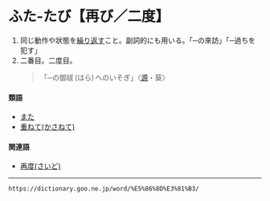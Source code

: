 # ふた‐たび【再び／二度】

1. 同じ動作や狀態を[繰り返す](くりかえす（繰り返す）)こと。副詞的にも用いる。「─の來訪」「─過ちを犯す」
2. 二番目。二度目。    
    >「─の御祓 (はら) へのいそぎ」〈[源](https://dictionary.goo.ne.jp/word/%E6%BA%90%E6%B0%8F%E7%89%A9%E8%AA%9E/#jn-69890)・葵〉
        

#### 類語

-   [また](https://dictionary.goo.ne.jp/word/%E5%8F%88_%28%E3%81%BE%E3%81%9F%29/#jn-208254)
-   [重ねて(かさねて)](https://dictionary.goo.ne.jp/word/%E9%87%8D%E3%81%AD%E3%81%A6/#jn-40175)

#### 関連語

-   [再度(さいど)](https://dictionary.goo.ne.jp/word/%E5%86%8D%E5%BA%A6/#jn-85493)

---
`https://dictionary.goo.ne.jp/word/%E5%86%8D%E3%81%B3/`